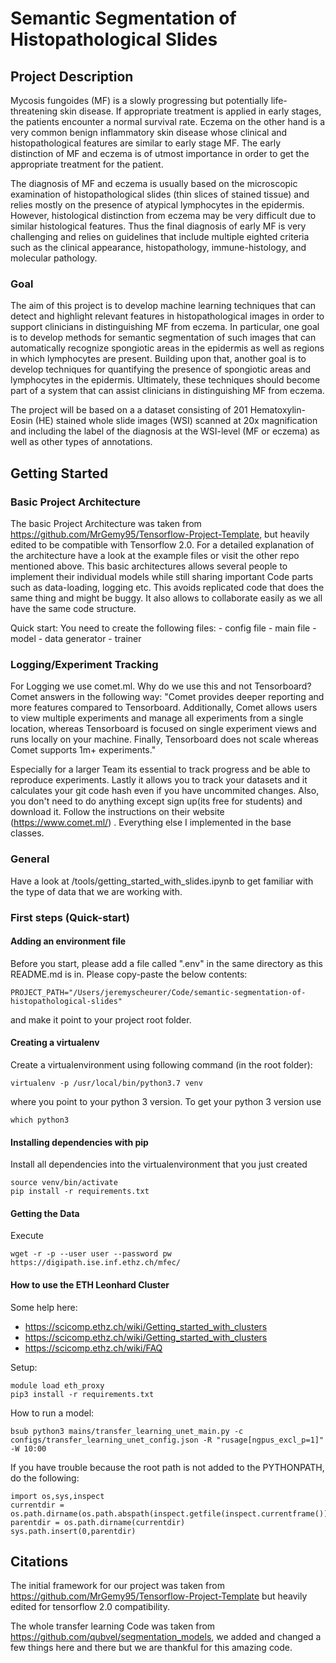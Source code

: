 # Semantic Segmentation of Histopathological Slides

## Project Description
Mycosis fungoides (MF) is a slowly progressing but potentially life-threatening skin disease. If appropriate treatment is applied in early stages, the patients encounter a normal survival rate. Eczema on the other hand is a very common benign inflammatory skin disease whose clinical and histopathological features are similar to early stage MF. The early distinction of MF and eczema is of utmost importance in order to get the appropriate treatment for the patient.

The diagnosis of MF and eczema is usually based on the microscopic examination of histopathological slides (thin slices of stained tissue) and relies mostly on the presence of atypical lymphocytes in the epidermis. However, histological distinction from eczema may be very difficult due to similar histological features. Thus the final diagnosis of early MF is very challenging and relies on guidelines that include multiple  eighted criteria such as the clinical appearance, histopathology, immune-histology, and molecular pathology.

 
### Goal

The aim of this project is to develop machine learning techniques that can detect and highlight relevant features in histopathological images in order to support clinicians in distinguishing MF from eczema. In particular, one goal is to develop methods for semantic segmentation of such images that can automatically recognize spongiotic areas in the epidermis as well as regions in which lymphocytes are present. Building upon that, another goal is to develop techniques for quantifying the presence of spongiotic areas and lymphocytes in the epidermis. Ultimately, these techniques should become part of a system that can assist clinicians in distinguishing MF from eczema.

The project will be based on a a dataset consisting of 201 Hematoxylin-Eosin (HE) stained whole slide images (WSI) scanned at 20x magnification and including the label of the diagnosis at the WSI-level (MF or eczema) as well as other types of annotations.

## Getting Started
### Basic Project Architecture
The basic Project Architecture was taken from https://github.com/MrGemy95/Tensorflow-Project-Template, but heavily edited
to be compatible with Tensorflow 2.0. For a detailed explanation of the architecture have a look at the example 
files or visit the other repo mentioned above. This basic architectures allows several people to 
implement their individual models while still sharing important Code parts such as data-loading, logging etc. This avoids
replicated code that does the same thing and might be buggy. It also allows to collaborate easily as we all have the same code
structure. 

Quick start:
You need to create the following files:
    - config file
    - main file 
    - model 
    - data generator
    - trainer

### Logging/Experiment Tracking 

For Logging we use comet.ml. Why do we use this and not Tensorboard? Comet answers in the following way:
"Comet provides deeper reporting and more features compared to Tensorboard. Additionally, Comet allows users to view 
multiple experiments and manage all experiments from a single location, whereas Tensorboard is focused on single
 experiment views and runs locally on your machine. Finally, Tensorboard does not scale whereas Comet supports 1m+ experiments."
 
Especially for a larger Team its essential to track progress and be able to reproduce experiments. Lastly it allows you to 
 track your datasets and it calculates your git code hash even if you have uncommited changes. 
Also, you don't need to do anything except sign up(its free for students) and download it. Follow the instructions on their website (https://www.comet.ml/)
. Everything else I implemented in the base classes. 

### General 
Have a look at /tools/getting_started_with_slides.ipynb to get familiar with the type of data that we are working with. 

### First steps (Quick-start)

#### Adding an environment file

Before you start, please add a file called ".env" in the same directory as this README.md is in.
Please copy-paste the below contents:

```
PROJECT_PATH="/Users/jeremyscheurer/Code/semantic-segmentation-of-histopathological-slides"
```

and make it point to your project root folder.

#### Creating a virtualenv 

Create a virtualenvironment using following command (in the root folder):

```
virtualenv -p /usr/local/bin/python3.7 venv
```

where you point to your python 3 version. To get your python 3 version use 

```
which python3
```


#### Installing dependencies with pip

Install all dependencies into the virtualenvironment that you just created
```
source venv/bin/activate
pip install -r requirements.txt
```

#### Getting the Data
Execute 
```
wget -r -p --user user --password pw https://digipath.ise.inf.ethz.ch/mfec/
```

#### How to use the ETH Leonhard Cluster 
Some help here: 
- https://scicomp.ethz.ch/wiki/Getting_started_with_clusters
- https://scicomp.ethz.ch/wiki/Getting_started_with_clusters
- https://scicomp.ethz.ch/wiki/FAQ

Setup: 
```module load python_gpu/3.6.1
module load eth_proxy
pip3 install -r requirements.txt
```

How to run a model: 
```
bsub python3 mains/transfer_learning_unet_main.py -c configs/transfer_learning_unet_config.json -R "rusage[ngpus_excl_p=1]" -W 10:00
```

If you have trouble because the root path is not added to the PYTHONPATH, do the following: 
```
import os,sys,inspect
currentdir = os.path.dirname(os.path.abspath(inspect.getfile(inspect.currentframe())))
parentdir = os.path.dirname(currentdir)
sys.path.insert(0,parentdir)
```

## Citations
The initial framework for our project was taken from https://github.com/MrGemy95/Tensorflow-Project-Template
but heavily edited for tensorflow 2.0 compatibility. 

The whole transfer learning Code was taken from https://github.com/qubvel/segmentation_models, 
we added and changed a few things here and there but we are thankful for this amazing code. 